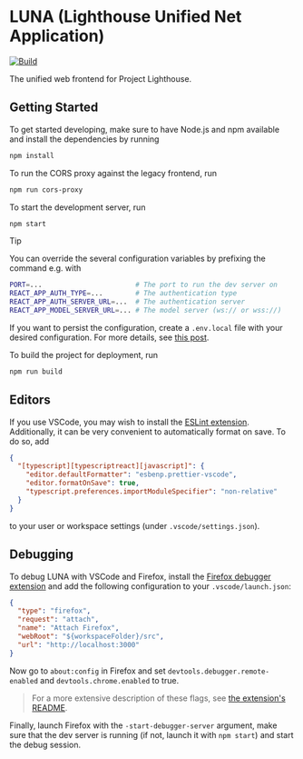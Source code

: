 # LUNA (Lighthouse Unified Net Application)

[![Build](https://github.com/ProjectLighthouseCAU/luna/actions/workflows/build.yml/badge.svg)](https://github.com/ProjectLighthouseCAU/luna/actions/workflows/build.yml)

The unified web frontend for Project Lighthouse.

## Getting Started

To get started developing, make sure to have Node.js and npm available and install the dependencies by running

```sh
npm install
```

To run the CORS proxy against the legacy frontend, run

```sh
npm run cors-proxy
```

To start the development server, run

```sh
npm start
```

> [!TIP]
> You can override the several configuration variables by prefixing the command e.g. with
> ```sh
> PORT=...                       # The port to run the dev server on
> REACT_APP_AUTH_TYPE=...        # The authentication type
> REACT_APP_AUTH_SERVER_URL=...  # The authentication server
> REACT_APP_MODEL_SERVER_URL=... # The model server (ws:// or wss://)
> ```
>
> If you want to persist the configuration, create a `.env.local` file with your desired configuration. For more details, see [this post](https://create-react-app.dev/docs/adding-custom-environment-variables).

To build the project for deployment, run

```sh
npm run build
```

## Editors

If you use VSCode, you may wish to install the [ESLint extension](https://marketplace.visualstudio.com/items?itemName=dbaeumer.vscode-eslint). Additionally, it can be very convenient to automatically format on save. To do so, add

```json
{
  "[typescript][typescriptreact][javascript]": {
    "editor.defaultFormatter": "esbenp.prettier-vscode",
    "editor.formatOnSave": true,
    "typescript.preferences.importModuleSpecifier": "non-relative"
  }
}
```

to your user or workspace settings (under `.vscode/settings.json`).

## Debugging

To debug LUNA with VSCode and Firefox, install the [Firefox debugger extension](https://marketplace.visualstudio.com/items?itemName=firefox-devtools.vscode-firefox-debug) and add the following configuration to your `.vscode/launch.json`:

```json
{
  "type": "firefox",
  "request": "attach",
  "name": "Attach Firefox",
  "webRoot": "${workspaceFolder}/src",
  "url": "http://localhost:3000"
}
```

Now go to `about:config` in Firefox and set `devtools.debugger.remote-enabled` and `devtools.chrome.enabled` to true.

> For a more extensive description of these flags, see [the extension's README](https://github.com/firefox-devtools/vscode-firefox-debug#attach).

Finally, launch Firefox with the `-start-debugger-server` argument, make sure that the dev server is running (if not, launch it with `npm start`) and start the debug session.
